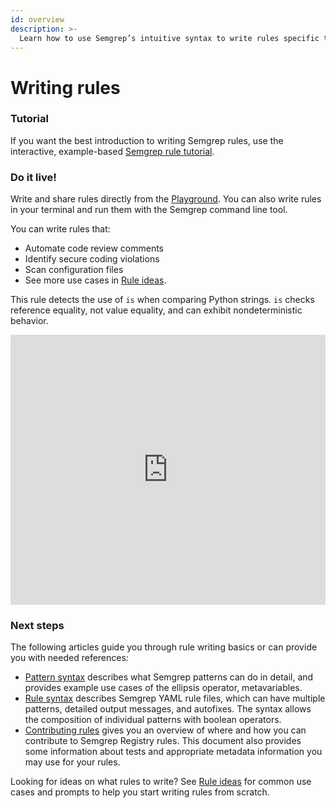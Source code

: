 ```yaml
---
id: overview
description: >-
  Learn how to use Semgrep’s intuitive syntax to write rules specific to your codebase. You can write and share rules directly from your browser using the Semgrep Playground, or write rules in your terminal and run them on the command line.
---
```


# Writing rules

### Tutorial

If you want the best introduction to writing Semgrep rules, use the interactive, example-based [Semgrep rule tutorial](https://semgrep.dev/learn).

### Do it live!

Write and share rules directly from the [Playground](https://semgrep.dev/editor). You can also write rules in your terminal and run them with the Semgrep command line tool.

You can write rules that:

- Automate code review comments
- Identify secure coding violations
- Scan configuration files
- See more use cases in [Rule ideas](rule-ideas.md).

This rule detects the use of `is` when comparing Python strings. `is` checks reference equality, not value equality, and can exhibit nondeterministic behavior.

<iframe title="Semgrep example Python is comparison" src="https://semgrep.dev/embed/editor?snippet=Ppde" width="100%" height="432px" frameBorder="0"></iframe>

### Next steps

The following articles guide you through rule writing basics or can provide you with needed references:

- [Pattern syntax](/writing-rules/pattern-syntax/) describes what Semgrep patterns can do in detail, and provides example use cases of the ellipsis operator, metavariables.
- [Rule syntax](rule-syntax.md) describes Semgrep YAML rule files, which can have multiple patterns, detailed output messages, and autofixes. The syntax allows the composition of individual patterns with boolean operators.
- [Contributing rules](/contributing/contributing-to-semgrep-rules-repository/) gives you an overview of where and how you can contribute to Semgrep Registry rules. This document also provides some information about tests and appropriate metadata information you may use for your rules.

Looking for ideas on what rules to write? See [Rule ideas](/rule-ideas/) for common use cases and prompts to help you start writing rules from scratch.

